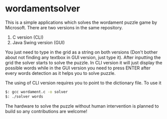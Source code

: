 # wordamentsolver

This is a simple applications which solves the wordament puzzle game by Microsoft. There are two versions in the same repository. 
1. C version (CLI)
2. Java Swing version (GUI)

You just need to type in the grid as a string on both versions (Don't bother about not finding any textbox in GUI version, just type it). After inputting the grid the solver starts to solve the puzzle. In CLI version it will just display the possible words while in the GUI version you need to press ENTER after every words detection as it helps you to solve puzzle.

The using of CLI version requires you to point to the dictionary file. To use it
````bash
$: gcc wordament.c -o solver
$: ./solver words
````

The hardware to solve the puzzle without human intervention is planned to build so any contributions are welcome!

